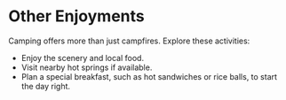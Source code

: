 # Other Enjoyments

Camping offers more than just campfires. Explore these activities:

- Enjoy the scenery and local food.
- Visit nearby hot springs if available.
- Plan a special breakfast, such as hot sandwiches or rice balls, to start the day right.